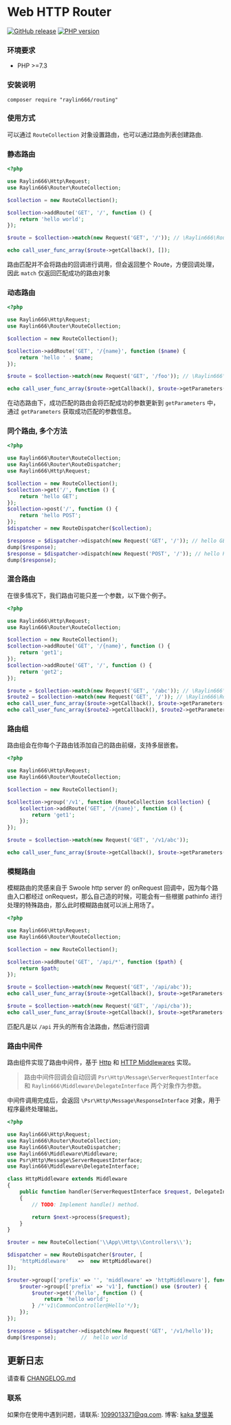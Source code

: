 # Web HTTP Router

[![GitHub release](https://img.shields.io/github/release/raylin666/routing.svg)](https://github.com/raylin666/routing/releases)
[![PHP version](https://img.shields.io/badge/php-%3E%207.0-orange.svg)](https://github.com/php/php-src)

### 环境要求

* PHP >=7.3

### 安装说明

```
composer require "raylin666/routing"
```

### 使用方式

可以通过 `RouteCollection` 对象设置路由，也可以通过路由列表创建路由. 


### 静态路由

```php
<?php 

use Raylin666\Http\Request;
use Raylin666\Router\RouteCollection;

$collection = new RouteCollection();

$collection->addRoute('GET', '/', function () {
    return 'hello world';
});

$route = $collection->match(new Request('GET', '/')); // \Raylin666\Router\Route

echo call_user_func_array($route->getCallback(), []);
```

路由匹配并不会将路由的回调进行调用，但会返回整个 Route，方便回调处理，因此 `match` 仅返回匹配成功的路由对象

### 动态路由

```php
<?php

use Raylin666\Http\Request;
use Raylin666\Router\RouteCollection;

$collection = new RouteCollection();

$collection->addRoute('GET', '/{name}', function ($name) {
    return 'hello ' . $name;
});

$route = $collection->match(new Request('GET', '/foo')); // \Raylin666\Router\Route

echo call_user_func_array($route->getCallback(), $route->getParameters());
```

在动态路由下，成功匹配的路由会将匹配成功的参数更新到 `getParameters` 中，通过 `getParameters` 获取成功匹配的参数信息。

### 同个路由, 多个方法

```php
<?php

use Raylin666\Router\RouteCollection;
use Raylin666\Router\RouteDispatcher;
use Raylin666\Http\Request;

$collection = new RouteCollection();
$collection->get('/', function () {
    return 'hello GET';
});
$collection->post('/', function () {
    return 'hello POST';
});
$dispatcher = new RouteDispatcher($collection);

$response = $dispatcher->dispatch(new Request('GET', '/')); // hello GET
dump($response);
$response = $dispatcher->dispatch(new Request('POST', '/')); // hello POST
dump($response);
```

### 混合路由

在很多情况下，我们路由可能只差一个参数，以下做个例子。

```php
<?php

use Raylin666\Http\Request;
use Raylin666\Router\RouteCollection;

$collection = new RouteCollection();
$collection->addRoute('GET', '/{name}', function () {
    return 'get1';
});
$collection->addRoute('GET', '/', function () {
    return 'get2';
});

$route = $collection->match(new Request('GET', '/abc')); // \Raylin666\Router\Route
$route2 = $collection->match(new Request('GET', '/')); // \Raylin666\Router\Route
echo call_user_func_array($route->getCallback(), $route->getParameters());      //  get1
echo call_user_func_array($route2->getCallback(), $route2->getParameters());    //  get2
```

### 路由组

路由组会在你每个子路由钱添加自己的路由前缀，支持多层嵌套。

```php
<?php 

use Raylin666\Http\Request;
use Raylin666\Router\RouteCollection;

$collection = new RouteCollection();

$collection->group('/v1', function (RouteCollection $collection) {
    $collection->addRoute('GET', '/{name}', function () {
        return 'get1';
    });
});

$route = $collection->match(new Request('GET', '/v1/abc'));

echo call_user_func_array($route->getCallback(), $route->getParameters());  // get1
```

### 模糊路由

模糊路由的灵感来自于 Swoole http server 的 onRequest 回调中，因为每个路由入口都经过 onRequest，那么自己造的时候，可能会有一些根据 pathinfo 进行处理的特殊路由，那么此时模糊路由就可以派上用场了。

```php
<?php

use Raylin666\Http\Request;
use Raylin666\Router\RouteCollection;

$collection = new RouteCollection();

$collection->addRoute('GET', '/api/*', function ($path) {
    return $path;
});

$route = $collection->match(new Request('GET', '/api/abc'));
echo call_user_func_array($route->getCallback(), $route->getParameters()); // /abc

$route = $collection->match(new Request('GET', '/api/cba'));
echo call_user_func_array($route->getCallback(), $route->getParameters()); // /cba
```

匹配凡是以 `/api` 开头的所有合法路由，然后进行回调

### 路由中间件

路由组件实现了路由中间件，基于 [Http](https://github.com/raylin666/php-http) 和 [HTTP Middlewares](https://github.com/raylin666/php-middleware) 实现。

> 路由中间件回调会自动回调 `Psr\Http\Message\ServerRequestInterface` 和 `Raylin666\Middleware\DelegateInterface` 两个对象作为参数。

中间件调用完成后，会返回 `\Psr\Http\Message\ResponseInterface` 对象，用于程序最终处理输出。

```php
<?php

use Raylin666\Http\Request;
use Raylin666\Router\RouteCollection;
use Raylin666\Router\RouteDispatcher;
use Raylin666\Middleware\Middleware;
use Psr\Http\Message\ServerRequestInterface;
use Raylin666\Middleware\DelegateInterface;

class HttpMiddleware extends Middleware
{
    public function handler(ServerRequestInterface $request, DelegateInterface $next)
    {
        // TODO: Implement handle() method.

        return $next->process($request);
    }
}

$router = new RouteCollection('\\App\\Http\\Controllers\\');

$dispatcher = new RouteDispatcher($router, [
    'httpMiddleware'   =>  new HttpMiddleware()
]);

$router->group(['prefix' => '', 'middleware' => 'httpMiddleware'], function () use ($router) {
    $router->group(['prefix' => 'v1'], function() use ($router) {
        $router->get('/hello', function () {
            return 'hello world';
        } /*'v1\CommonController@Hello'*/);
    });
});

$response = $dispatcher->dispatch(new Request('GET', '/v1/hello'));
dump($response);        //  hello world
```

## 更新日志

请查看 [CHANGELOG.md](CHANGELOG.md)

### 联系

如果你在使用中遇到问题，请联系: [1099013371@qq.com](mailto:1099013371@qq.com). 博客: [kaka 梦很美](http://www.ls331.com)

